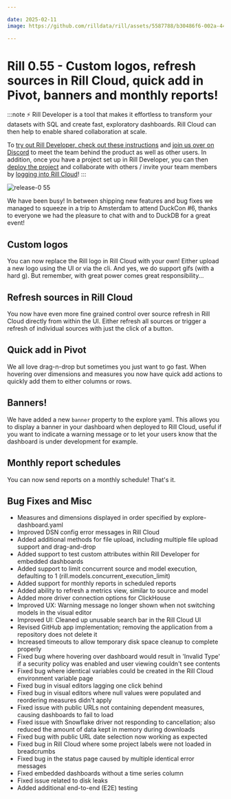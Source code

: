 ```yaml
---

date: 2025-02-11
image: https://github.com/rilldata/rill/assets/5587788/b30486f6-002a-445d-8a1b-955b6ec0066d

---
```


# Rill 0.55 - Custom logos, refresh sources in Rill Cloud, quick add in Pivot, banners and monthly reports!

:::note
⚡ Rill Developer is a tool that makes it effortless to transform your datasets with SQL and create fast, exploratory dashboards. Rill Cloud can then help to enable shared collaboration at scale.

To [try out Rill Developer, check out these instructions](/home/install) and [join us over on Discord](https://discord.gg/TatjVY32) to meet the team behind the product as well as other users. In addition, once you have a project set up in Rill Developer, you can then [deploy the project](/deploy/deploy-dashboard) and collaborate with others / invite your team members by [logging into Rill Cloud](https://ui.rilldata.com)!
:::

![release-0 55](<https://cdn.rilldata.com/docs/release-notes/release055.gif>)

We have been busy! In between shipping new features and bug fixes we managed to squeeze in a trip to Amsterdam to attend DuckCon #6, thanks to everyone we had the pleasure to chat with and to DuckDB for a great event!

## Custom logos
You can now replace the Rill logo in Rill Cloud with your own! Either upload a new logo using the UI or via the cli.
And yes, we do support gifs (with a hard g). But remember, with great power comes great responsibility...

## Refresh sources in Rill Cloud
You now have even more fine grained control over source refresh in Rill Cloud directly from within the UI. Either refresh all sources or trigger a refresh of individual sources with just the click of a button.

## Quick add in Pivot
We all love drag-n-drop but sometimes you just want to go fast. When hovering over dimensions and measures you now have quick add actions to quickly add them to either columns or rows.

## Banners!
We have added a new `banner` property to the explore yaml. This allows you to display a banner in your dashboard when deployed to Rill Cloud, useful if you want to indicate a warning message or to let your users know that the dashboard is under development for example.

## Monthly report schedules
You can now send reports on a monthly schedule! That's it.

## Bug Fixes and Misc
- Measures and dimensions displayed in order specified by explore-dashboard.yaml
- Improved DSN config error messages in Rill Cloud
- Added additional methods for file upload, including multiple file upload support and drag-and-drop
- Added support to test custom attributes within Rill Developer for embedded dashboards
- Added support to limit concurrent source and model execution, defaulting to 1 (rill.models.concurrent_execution_limit)
- Added support for monthly reports in scheduled reports
- Added ability to refresh a metrics view, similar to source and model
- Added more driver connection options for ClickHouse
- Improved UX: Warning message no longer shown when not switching models in the visual editor
- Improved UI: Cleaned up unusable search bar in the Rill Cloud UI
- Revised GitHub app implementation; removing the application from a repository does not delete it
- Increased timeouts to allow temporary disk space cleanup to complete properly
- Fixed bug where hovering over dashboard would result in 'Invalid Type' if a security policy was enabled and user viewing couldn't see contents
- Fixed bug where identical variables could be created in the Rill Cloud environment variable page
- Fixed bug in visual editors lagging one click behind
- Fixed bug in visual editors where null values were populated and reordering measures didn't apply
- Fixed issue with public URLs not containing dependent measures, causing dashboards to fail to load
- Fixed issue with Snowflake driver not responding to cancellation; also reduced the amount of data kept in memory during downloads
- Fixed bug with public URL date selection now working as expected
- Fixed bug in Rill Cloud where some project labels were not loaded in breadcrumbs
- Fixed bug in the status page caused by multiple identical error messages
- Fixed embedded dashboards without a time series column
- Fixed issue related to disk leaks
- Added additional end-to-end (E2E) testing
